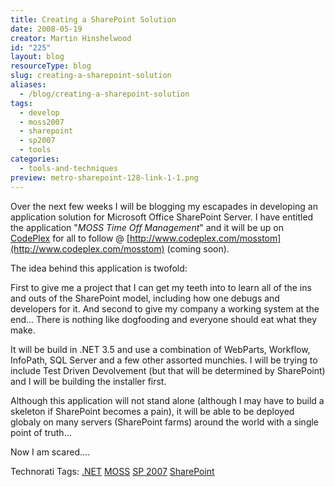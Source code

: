 ```yaml
---
title: Creating a SharePoint Solution
date: 2008-05-19
creator: Martin Hinshelwood
id: "225"
layout: blog
resourceType: blog
slug: creating-a-sharepoint-solution
aliases:
  - /blog/creating-a-sharepoint-solution
tags:
  - develop
  - moss2007
  - sharepoint
  - sp2007
  - tools
categories:
  - tools-and-techniques
preview: metro-sharepoint-128-link-1-1.png
---
```


Over the next few weeks I will be blogging my escapades in developing an application solution for Microsoft Office SharePoint Server. I have entitled the application "_MOSS Time Off Management_" and it will be up on [CodePlex](http://www.codeplex.com "CodePlex") for all to follow @ [http://www.codeplex.com/mosstom](http://www.codeplex.com/mosstom) (coming soon).

The idea behind this application is twofold:

First to give me a project that I can get my teeth into to learn all of the ins and outs of the SharePoint model, including how one debugs and developers for it. And second to give my company a working system at the end... There is nothing like dogfooding and everyone should eat what they make.

It will be build in .NET 3.5 and use a combination of WebParts, Workflow, InfoPath, SQL Server and a few other assorted munchies. I will be trying to include Test Driven Devolvement (but that will be determined by SharePoint) and I will be building the installer first.

Although this application will not stand alone (although I may have to build a skeleton if SharePoint becomes a pain), it will be able to be deployed globaly on many servers (SharePoint farms) around the world with a single point of truth...

Now I am scared....

Technorati Tags: [.NET](http://technorati.com/tags/.NET) [MOSS](http://technorati.com/tags/MOSS) [SP 2007](http://technorati.com/tags/SP+2007) [SharePoint](http://technorati.com/tags/SharePoint)

